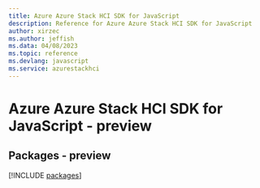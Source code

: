 ```yaml
---
title: Azure Azure Stack HCI SDK for JavaScript
description: Reference for Azure Azure Stack HCI SDK for JavaScript
author: xirzec
ms.author: jeffish
ms.data: 04/08/2023
ms.topic: reference
ms.devlang: javascript
ms.service: azurestackhci
---
```

# Azure Azure Stack HCI SDK for JavaScript - preview
## Packages - preview
[!INCLUDE [packages](azure-stack-hci-index.md)]